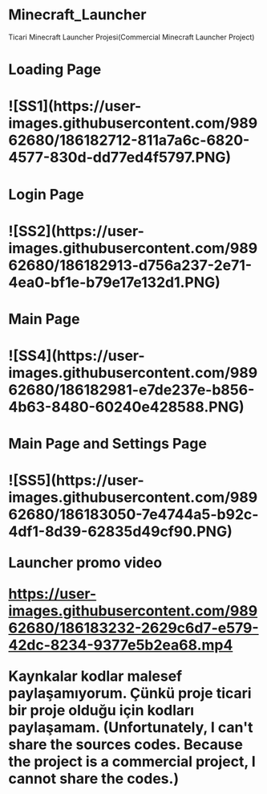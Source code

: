 # Minecraft_Launcher
Ticari Minecraft Launcher Projesi(Commercial Minecraft Launcher Project)

<h1>Loading Page<h1/>
![SS1](https://user-images.githubusercontent.com/98962680/186182712-811a7a6c-6820-4577-830d-dd77ed4f5797.PNG)

<h1>Login Page<h1/>
![SS2](https://user-images.githubusercontent.com/98962680/186182913-d756a237-2e71-4ea0-bf1e-b79e17e132d1.PNG)

<h1>Main Page<h1/>
![SS4](https://user-images.githubusercontent.com/98962680/186182981-e7de237e-b856-4b63-8480-60240e428588.PNG)

<h1>Main Page and Settings Page<h1/>
![SS5](https://user-images.githubusercontent.com/98962680/186183050-7e4744a5-b92c-4df1-8d39-62835d49cf90.PNG)

Launcher promo video

https://user-images.githubusercontent.com/98962680/186183232-2629c6d7-e579-42dc-8234-9377e5b2ea68.mp4


Kaynkalar kodlar malesef paylaşamıyorum. Çünkü proje ticari bir proje olduğu için kodları paylaşamam.
(Unfortunately, I can't share the sources codes. Because the project is a commercial project, I cannot share the codes.)

